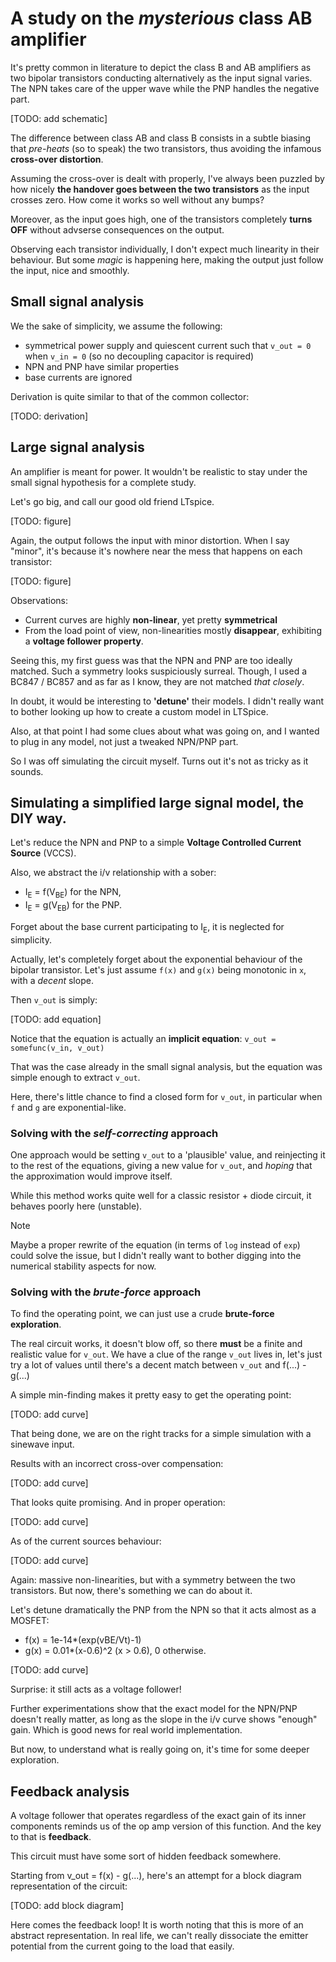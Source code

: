 # A study on the _mysterious_ class AB amplifier

It's pretty common in literature to depict the class B and AB amplifiers as two bipolar transistors conducting alternatively as the input signal varies. The NPN takes care of the upper wave while the PNP handles the negative part.

[TODO: add schematic]

The difference between class AB and class B consists in a subtle biasing that *pre-heats* (so to speak) the two transistors, thus avoiding the infamous **cross-over distortion**.

Assuming the cross-over is dealt with properly, I've always been puzzled by how nicely **the handover goes between the two transistors** as the input crosses zero. How come it works so well without any bumps?

Moreover, as the input goes high, one of the transistors completely **turns OFF** without advserse consequences on the output.

Observing each transistor individually, I don't expect much linearity in their behaviour. 
But some _magic_ is happening here, making the output just follow the input, nice and smoothly.

## Small signal analysis

We the sake of simplicity, we assume the following:
- symmetrical power supply and quiescent current such that ```v_out = 0``` when ```v_in = 0``` (so no decoupling capacitor is required)
- NPN and PNP have similar properties
- base currents are ignored 

Derivation is quite similar to that of the common collector:

[TODO: derivation]


## Large signal analysis
An amplifier is meant for power. It wouldn't be realistic to stay under the small signal hypothesis for a complete study.

Let's go big, and call our good old friend LTspice.


[TODO: figure]

Again, the output follows the input with minor distortion. When I say "minor", it's because it's nowhere near the mess that happens on each transistor:

[TODO: figure]

Observations:
- Current curves are highly **non-linear**, yet pretty **symmetrical**
- From the load point of view, non-linearities mostly **disappear**, exhibiting a **voltage follower property**.

Seeing this, my first guess was that the NPN and PNP are too ideally matched. Such a symmetry looks suspiciously surreal. 
Though, I used a BC847 / BC857 and as far as I know, they are not matched _that closely_.

In doubt, it would be interesting to **'detune'** their models.
I didn't really want to bother looking up how to create a custom model in LTSpice.

Also, at that point I had some clues about what was going on, and I wanted to plug in any model, not just a tweaked NPN/PNP part. 

So I was off simulating the circuit myself. Turns out it's not as tricky as it sounds.

## Simulating a simplified large signal model, the DIY way.

Let's reduce the NPN and PNP to a simple **Voltage Controlled Current Source** (VCCS). 

Also, we abstract the i/v relationship with a sober:
- I<sub>E</sub> = f(V<sub>BE</sub>) for the NPN,
- I<sub>E</sub> = g(V<sub>EB</sub>) for the PNP.

Forget about the base current participating to I<sub>E</sub>, it is neglected for simplicity.

Actually, let's completely forget about the exponential behaviour of the bipolar transistor. 
Let's just assume ```f(x)``` and ```g(x)``` being monotonic in ```x```, with a _decent_ slope.

Then ```v_out``` is simply:

[TODO: add equation]

Notice that the equation is actually an **implicit equation**: ```v_out = somefunc(v_in, v_out)``` 

That was the case already in the small signal analysis, but the equation was simple enough to extract ```v_out```.

Here, there's little chance to find a closed form for ```v_out```, in particular when ```f``` and ```g``` are exponential-like.

### Solving with the _self-correcting_ approach
One approach would be setting ```v_out``` to a 'plausible' value, and reinjecting it to the rest of the equations, giving a new value for ```v_out```, and _hoping_ that the approximation would improve itself.

While this method works quite well for a classic resistor + diode circuit, it behaves poorly here (unstable).

> [!NOTE]
Maybe a proper rewrite of the equation (in terms of ```log``` instead of ```exp```) could solve the issue, but I didn't really want to bother digging into the numerical stability aspects for now.

### Solving with the _brute-force_ approach
To find the operating point, we can just use a crude **brute-force exploration**.

The real circuit works, it doesn't blow off, so there **must** be a finite and realistic value for ```v_out```. 
We have a clue of the range ```v_out``` lives in, let's just try a lot of values until there's a decent match between ```v_out``` and f(...) - g(...) 

A simple min-finding makes it pretty easy to get the operating point: 

[TODO: add curve]

That being done, we are on the right tracks for a simple simulation with a sinewave input.

Results with an incorrect cross-over compensation:

[TODO: add curve]

That looks quite promising.
And in proper operation:

[TODO: add curve]

As of the current sources behaviour:

[TODO: add curve]

Again: massive non-linearities, but with a symmetry between the two transistors. But now, there's something we can do about it.

Let's detune dramatically the PNP from the NPN so that it acts almost as a MOSFET:
- f(x) = 1e-14*(exp(vBE/Vt)-1)
- g(x) = 0.01*(x-0.6)^2 (x > 0.6), 0 otherwise.

[TODO: add curve]

Surprise: it still acts as a voltage follower!

Further experimentations show that the exact model for the NPN/PNP doesn't really matter, as long as the slope in the i/v curve shows "enough" gain. 
Which is good news for real world implementation. 

But now, to understand what is really going on, it's time for some deeper exploration.

## Feedback analysis

A voltage follower that operates regardless of the exact gain of its inner components reminds us of the op amp version of this function. 
And the key to that is **feedback**.

This circuit must have some sort of hidden feedback somewhere.

Starting from v_out = f(x) - g(...), here's an attempt for a block diagram representation of the circuit: 

[TODO: add block diagram]

Here comes the feedback loop!
It is worth noting that this is more of an abstract representation. In real life, we can't really dissociate the emitter potential from the current going to the load that easily.
